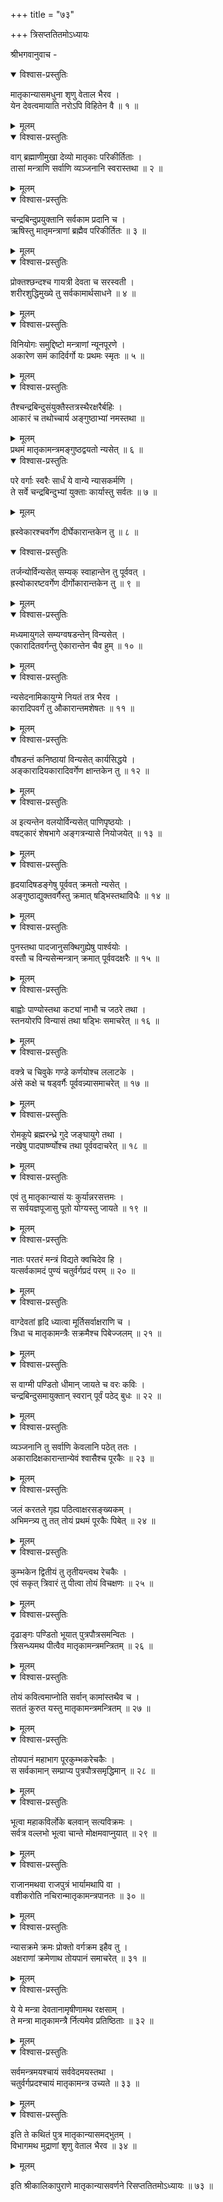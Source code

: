 +++
title = "७३"

+++
त्रिसप्ततितमोऽध्यायः  
  
श्रीभगवानुवाच -  
  

<details open><summary>विश्वास-प्रस्तुतिः</summary>

मातृकान्यासमधुना शृणु वेताल भैरव ।  
येन देवत्वमायाति नरोऽपि विहितेन वै ॥ १ ॥
</details>

<details><summary>मूलम्</summary>

मातृकान्यासमधुना शृणु वेताल भैरव ।  
येन देवत्वमायाति नरोऽपि विहितेन वै ॥ १ ॥
</details>
  

<details open><summary>विश्वास-प्रस्तुतिः</summary>

वाग् ब्रह्माणीमुखा देव्यो मातृकाः परिकीर्तिताः ।  
तासां मन्त्राणि सर्वाणि व्यञ्जनानि स्वरास्तथा ॥ २ ॥
</details>

<details><summary>मूलम्</summary>

वाग् ब्रह्माणीमुखा देव्यो मातृकाः परिकीर्तिताः ।  
तासां मन्त्राणि सर्वाणि व्यञ्जनानि स्वरास्तथा ॥ २ ॥
</details>
  

<details open><summary>विश्वास-प्रस्तुतिः</summary>

चन्द्रबिन्दुप्रयुक्तानि सर्वकाम प्रदानि च ।  
ऋषिस्तु मातृमन्त्राणां ब्रह्मैव परिकीर्तितः ॥ ३ ॥
</details>

<details><summary>मूलम्</summary>

चन्द्रबिन्दुप्रयुक्तानि सर्वकाम प्रदानि च ।  
ऋषिस्तु मातृमन्त्राणां ब्रह्मैव परिकीर्तितः ॥ ३ ॥
</details>
  

<details open><summary>विश्वास-प्रस्तुतिः</summary>

प्रोक्तश्छन्दश्च गायत्री देवता च सरस्वती ।  
शरीरशुद्धिमुख्ये तु सर्वकामार्थसाधने ॥ ४ ॥
</details>

<details><summary>मूलम्</summary>

प्रोक्तश्छन्दश्च गायत्री देवता च सरस्वती ।  
शरीरशुद्धिमुख्ये तु सर्वकामार्थसाधने ॥ ४ ॥
</details>
  

<details open><summary>विश्वास-प्रस्तुतिः</summary>

विनियोगः समुद्दिष्टो मन्त्राणां न्यूनपूरणे ।  
अकारेण समं कादिर्वर्गो यः प्रथमः स्मृतः ॥ ५ ॥
</details>

<details><summary>मूलम्</summary>

विनियोगः समुद्दिष्टो मन्त्राणां न्यूनपूरणे ।  
अकारेण समं कादिर्वर्गो यः प्रथमः स्मृतः ॥ ५ ॥
</details>
  

<details open><summary>विश्वास-प्रस्तुतिः</summary>

तैश्चन्द्रबिन्दुसंयुक्तैस्तत्रस्थैरक्षरैर्बहिः ।  
आकारं च तथोच्चार्य अङ्गुष्ठाभ्यां नमस्तथा ॥
</details>

<details><summary>मूलम्</summary>

तैश्चन्द्रबिन्दुसंयुक्तैस्तत्रस्थैरक्षरैर्बहिः ।  
आकारं च तथोच्चार्य अङ्गुष्ठाभ्यां नमस्तथा ॥
</details>
प्रथमं मातृकामन्त्रमङ्गुष्ठद्वयतो न्यसेत् ॥ ६ ॥  
  

<details open><summary>विश्वास-प्रस्तुतिः</summary>

परे वर्गाः स्वरैः सार्धं ये वान्ये न्यासकर्मणि ।  
ते सर्वे चन्द्रबिन्दुभ्यां युक्ताः कार्यास्तु सर्वतः ॥ ७ ॥
</details>

<details><summary>मूलम्</summary>

परे वर्गाः स्वरैः सार्धं ये वान्ये न्यासकर्मणि ।  
ते सर्वे चन्द्रबिन्दुभ्यां युक्ताः कार्यास्तु सर्वतः ॥ ७ ॥
</details>
  
ह्रस्वेकारश्चवर्गेण दीर्घेकारान्तकेन तु ॥ ८ ॥  
  

<details open><summary>विश्वास-प्रस्तुतिः</summary>

तर्जन्योर्विन्यसेत् सम्यक् स्वाहान्तेन तु पूर्ववत् ।  
ह्रस्वोकारष्टवर्गेण दीर्गोकारान्तकेन तु ॥ ९ ॥
</details>

<details><summary>मूलम्</summary>

तर्जन्योर्विन्यसेत् सम्यक् स्वाहान्तेन तु पूर्ववत् ।  
ह्रस्वोकारष्टवर्गेण दीर्गोकारान्तकेन तु ॥ ९ ॥
</details>
  

<details open><summary>विश्वास-प्रस्तुतिः</summary>

मध्यमायुगले सम्यग्वषडन्तेन् विन्यसेत् ।  
एकारादितवर्गन्तु ऐकारान्तेन चैव हुम् ॥ १० ॥
</details>

<details><summary>मूलम्</summary>

मध्यमायुगले सम्यग्वषडन्तेन् विन्यसेत् ।  
एकारादितवर्गन्तु ऐकारान्तेन चैव हुम् ॥ १० ॥
</details>
  

<details open><summary>विश्वास-प्रस्तुतिः</summary>

न्यसेदनामिकायुग्मे नियतं तत्र भैरव ।  
कारादिपवर्गं तु औकारान्तमशेषतः ॥ ११ ॥
</details>

<details><summary>मूलम्</summary>

न्यसेदनामिकायुग्मे नियतं तत्र भैरव ।  
कारादिपवर्गं तु औकारान्तमशेषतः ॥ ११ ॥
</details>
  

<details open><summary>विश्वास-प्रस्तुतिः</summary>

वौषडन्तं कनिष्ठायां विन्यसेत् कार्यसिद्धये ।  
अङ्कारादियकारादिवर्गेण क्षान्तकेन तु ॥ १२ ॥
</details>

<details><summary>मूलम्</summary>

वौषडन्तं कनिष्ठायां विन्यसेत् कार्यसिद्धये ।  
अङ्कारादियकारादिवर्गेण क्षान्तकेन तु ॥ १२ ॥
</details>
  

<details open><summary>विश्वास-प्रस्तुतिः</summary>

अ इत्यन्तेन वलयोर्विन्यसेत् पाणिपृष्ठयोः ।  
वषट्कारं शेषभागे अङ्गत्रन्यासे नियोजयेत् ॥ १३ ॥
</details>

<details><summary>मूलम्</summary>

अ इत्यन्तेन वलयोर्विन्यसेत् पाणिपृष्ठयोः ।  
वषट्कारं शेषभागे अङ्गत्रन्यासे नियोजयेत् ॥ १३ ॥
</details>
  

<details open><summary>विश्वास-प्रस्तुतिः</summary>

हृदयादिषडङ्गेषु पूर्ववत् क्रमतो न्यसेत् ।  
अङ्गुष्ठाद्युक्तवर्गैस्तु क्रमात् षड्भिस्तथाविधैः ॥ १४ ॥
</details>

<details><summary>मूलम्</summary>

हृदयादिषडङ्गेषु पूर्ववत् क्रमतो न्यसेत् ।  
अङ्गुष्ठाद्युक्तवर्गैस्तु क्रमात् षड्भिस्तथाविधैः ॥ १४ ॥
</details>
  

<details open><summary>विश्वास-प्रस्तुतिः</summary>

पुनस्तथा पादजानुसक्थिगुह्येषु पार्श्वयोः ।  
वस्तौ च विन्यसेन्मन्त्रान् क्रमात् पूर्ववदक्षरैः ॥ १५ ॥
</details>

<details><summary>मूलम्</summary>

पुनस्तथा पादजानुसक्थिगुह्येषु पार्श्वयोः ।  
वस्तौ च विन्यसेन्मन्त्रान् क्रमात् पूर्ववदक्षरैः ॥ १५ ॥
</details>
  

<details open><summary>विश्वास-प्रस्तुतिः</summary>

बाह्वोः पाण्योस्तथा कट्यां नाभौ च जठरे तथा ।  
स्तनयोरपि विन्यासं तथा षड्भिः समाचरेत् ॥ १६ ॥
</details>

<details><summary>मूलम्</summary>

बाह्वोः पाण्योस्तथा कट्यां नाभौ च जठरे तथा ।  
स्तनयोरपि विन्यासं तथा षड्भिः समाचरेत् ॥ १६ ॥
</details>
  

<details open><summary>विश्वास-प्रस्तुतिः</summary>

वक्त्रे च चिवुके गण्डे कर्णयोश्च ललाटके ।  
अंसे कक्षे च षड्वर्गैः पूर्ववन्न्यासमाचरेत् ॥ १७ ॥
</details>

<details><summary>मूलम्</summary>

वक्त्रे च चिवुके गण्डे कर्णयोश्च ललाटके ।  
अंसे कक्षे च षड्वर्गैः पूर्ववन्न्यासमाचरेत् ॥ १७ ॥
</details>
  

<details open><summary>विश्वास-प्रस्तुतिः</summary>

रोमकूपे ब्रह्मरन्ध्रे गुदे जङ्घायुगे तथा ।  
नखेषु पादपार्ष्ण्योश्च तथा पूर्ववदाचरेत् ॥ १८ ॥
</details>

<details><summary>मूलम्</summary>

रोमकूपे ब्रह्मरन्ध्रे गुदे जङ्घायुगे तथा ।  
नखेषु पादपार्ष्ण्योश्च तथा पूर्ववदाचरेत् ॥ १८ ॥
</details>
  

<details open><summary>विश्वास-प्रस्तुतिः</summary>

एवं तु मातृकान्यासं यः कुर्यान्नरसत्तमः ।  
स सर्वयज्ञपूजासु पूतो योग्यस्तु जायते ॥ १९ ॥
</details>

<details><summary>मूलम्</summary>

एवं तु मातृकान्यासं यः कुर्यान्नरसत्तमः ।  
स सर्वयज्ञपूजासु पूतो योग्यस्तु जायते ॥ १९ ॥
</details>
  

<details open><summary>विश्वास-प्रस्तुतिः</summary>

नातः परतरं मन्त्रं विद्यते क्वचिदेव हि ।  
यत्सर्वकामदं पुण्यं चतुर्वर्गप्रदं परम् ॥ २० ॥
</details>

<details><summary>मूलम्</summary>

नातः परतरं मन्त्रं विद्यते क्वचिदेव हि ।  
यत्सर्वकामदं पुण्यं चतुर्वर्गप्रदं परम् ॥ २० ॥
</details>
  

<details open><summary>विश्वास-प्रस्तुतिः</summary>

वाग्देवतां हृदि ध्यात्वा मूर्तिसर्वाक्षराणि च ।  
त्रिधा च मातृकामन्त्रैः सक्रमैश्च पिबेज्जलम् ॥ २१ ॥
</details>

<details><summary>मूलम्</summary>

वाग्देवतां हृदि ध्यात्वा मूर्तिसर्वाक्षराणि च ।  
त्रिधा च मातृकामन्त्रैः सक्रमैश्च पिबेज्जलम् ॥ २१ ॥
</details>
  

<details open><summary>विश्वास-प्रस्तुतिः</summary>

स वाग्मी पण्डितो धीमान् जायते च वरः कविः ।  
चन्द्रबिन्दुसमायुक्तान् स्वरान् पूर्वं पठेद् बुधः ॥ २२ ॥
</details>

<details><summary>मूलम्</summary>

स वाग्मी पण्डितो धीमान् जायते च वरः कविः ।  
चन्द्रबिन्दुसमायुक्तान् स्वरान् पूर्वं पठेद् बुधः ॥ २२ ॥
</details>
  

<details open><summary>विश्वास-प्रस्तुतिः</summary>

व्यञ्जनानि तु सर्वाणि केवलानि पठेत् ततः ।  
अकारादिक्षकारान्तान्येवं श्वासैश्च पूरकैः ॥ २३ ॥
</details>

<details><summary>मूलम्</summary>

व्यञ्जनानि तु सर्वाणि केवलानि पठेत् ततः ।  
अकारादिक्षकारान्तान्येवं श्वासैश्च पूरकैः ॥ २३ ॥
</details>
  

<details open><summary>विश्वास-प्रस्तुतिः</summary>

जलं करतले गृह्य पठित्वाक्षरसङ्ख्यकम् ।  
अभिमन्त्र्य तु तत् तोयं प्रथमं पूरकैः पिबेत् ॥ २४ ॥
</details>

<details><summary>मूलम्</summary>

जलं करतले गृह्य पठित्वाक्षरसङ्ख्यकम् ।  
अभिमन्त्र्य तु तत् तोयं प्रथमं पूरकैः पिबेत् ॥ २४ ॥
</details>
  

<details open><summary>विश्वास-प्रस्तुतिः</summary>

कुम्भकेन द्वितीयं तु तृतीयन्त्वथ रेचकैः ।  
एवं सकृत् त्रिवारं तु पीत्वा तोयं विचक्षणः ॥ २५ ॥
</details>

<details><summary>मूलम्</summary>

कुम्भकेन द्वितीयं तु तृतीयन्त्वथ रेचकैः ।  
एवं सकृत् त्रिवारं तु पीत्वा तोयं विचक्षणः ॥ २५ ॥
</details>
  

<details open><summary>विश्वास-प्रस्तुतिः</summary>

दृढाङ्गः पण्डितो भूयात् पुत्रपौत्रसमन्वितः ।  
त्रिसन्ध्यमथ पीत्वैव मातृकामन्त्रमन्त्रितम् ॥ २६ ॥
</details>

<details><summary>मूलम्</summary>

दृढाङ्गः पण्डितो भूयात् पुत्रपौत्रसमन्वितः ।  
त्रिसन्ध्यमथ पीत्वैव मातृकामन्त्रमन्त्रितम् ॥ २६ ॥
</details>
  

<details open><summary>विश्वास-प्रस्तुतिः</summary>

तोयं कवित्वमाप्नोति सर्वान् कामांस्तथैव च ।  
सततं कुरुत यस्तु मातृकामन्त्रमन्त्रितम् ॥ २७ ॥
</details>

<details><summary>मूलम्</summary>

तोयं कवित्वमाप्नोति सर्वान् कामांस्तथैव च ।  
सततं कुरुत यस्तु मातृकामन्त्रमन्त्रितम् ॥ २७ ॥
</details>
  

<details open><summary>विश्वास-प्रस्तुतिः</summary>

तोयपानं महाभाग पूरकुम्भकरेचकैः ।  
स सर्वकामान् सम्प्राप्य पुत्रपौत्रसमृद्धिमान् ॥ २८ ॥
</details>

<details><summary>मूलम्</summary>

तोयपानं महाभाग पूरकुम्भकरेचकैः ।  
स सर्वकामान् सम्प्राप्य पुत्रपौत्रसमृद्धिमान् ॥ २८ ॥
</details>
  

<details open><summary>विश्वास-प्रस्तुतिः</summary>

भूत्वा महाकविर्लोके बलवान् सत्यविक्रमः ।  
सर्वत्र वल्लभो भूत्वा चान्ते मोक्षमवाप्नुयात् ॥ २९ ॥
</details>

<details><summary>मूलम्</summary>

भूत्वा महाकविर्लोके बलवान् सत्यविक्रमः ।  
सर्वत्र वल्लभो भूत्वा चान्ते मोक्षमवाप्नुयात् ॥ २९ ॥
</details>
  

<details open><summary>विश्वास-प्रस्तुतिः</summary>

राजानमथवा राजपुत्रं भार्यामथापि वा ।  
वशीकरोति नचिरान्मातृकामन्त्रपानतः ॥ ३० ॥
</details>

<details><summary>मूलम्</summary>

राजानमथवा राजपुत्रं भार्यामथापि वा ।  
वशीकरोति नचिरान्मातृकामन्त्रपानतः ॥ ३० ॥
</details>
  

<details open><summary>विश्वास-प्रस्तुतिः</summary>

न्यासक्रमे क्रमः प्रोक्तो वर्गक्रम इहैव तु ।  
अक्षराणां क्रमेणाथ तोयपानं समाचरेत् ॥ ३१ ॥
</details>

<details><summary>मूलम्</summary>

न्यासक्रमे क्रमः प्रोक्तो वर्गक्रम इहैव तु ।  
अक्षराणां क्रमेणाथ तोयपानं समाचरेत् ॥ ३१ ॥
</details>
  

<details open><summary>विश्वास-प्रस्तुतिः</summary>

ये ये मन्त्रा देवतानामृषीणामथ रक्षसाम् ।  
ते मन्त्रा मातृकामन्त्रै र्नित्यमेव प्रतिष्ठिताः ॥ ३२ ॥
</details>

<details><summary>मूलम्</summary>

ये ये मन्त्रा देवतानामृषीणामथ रक्षसाम् ।  
ते मन्त्रा मातृकामन्त्रै र्नित्यमेव प्रतिष्ठिताः ॥ ३२ ॥
</details>
  

<details open><summary>विश्वास-प्रस्तुतिः</summary>

सर्वमन्त्रमयश्चायं सर्ववेदमयस्तथा ।  
चतुर्वर्गप्रदश्चायं मातृकामन्त्र उच्यते ॥ ३३ ॥
</details>

<details><summary>मूलम्</summary>

सर्वमन्त्रमयश्चायं सर्ववेदमयस्तथा ।  
चतुर्वर्गप्रदश्चायं मातृकामन्त्र उच्यते ॥ ३३ ॥
</details>
  

<details open><summary>विश्वास-प्रस्तुतिः</summary>

इति ते कथितं पुत्र मातृकान्यासमद्भुतम् ।  
विभागमथ मुद्राणां शृणु वेताल भैरव ॥ ३४ ॥
</details>

<details><summary>मूलम्</summary>

इति ते कथितं पुत्र मातृकान्यासमद्भुतम् ।  
विभागमथ मुद्राणां शृणु वेताल भैरव ॥ ३४ ॥
</details>
  
इति श्रीकालिकापुराणे मातृकान्यासवर्णने रिसप्ततितमोऽध्यायः ॥ ७३ ॥  
